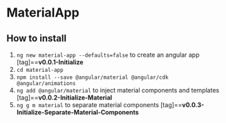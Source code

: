 # MaterialApp

## How to install

1. `ng new material-app --defaults=false` to create an angular app [tag]==**v0.0.1-Initialize**
2. `cd material-app`
3. `npm install --save @angular/material @angular/cdk @angular/animations` 
4. `ng add @angular/material` to inject material components and templates [tag]==**v0.0.2-Initialize-Material**
5. `ng g m material` to separate material components [tag]==**v0.0.3-Initialize-Separate-Material-Components**
